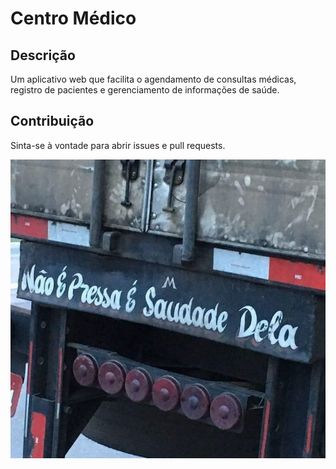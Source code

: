 # Centro Médico

## Descrição
Um aplicativo web que facilita o agendamento de consultas médicas, registro de pacientes e gerenciamento de informações de saúde.

## Contribuição
Sinta-se à vontade para abrir issues e pull requests.


![Imagem de saudade dela](images/sdds.png)

